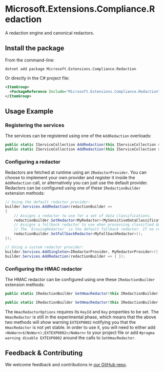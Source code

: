 # Microsoft.Extensions.Compliance.Redaction

A redaction engine and canonical redactors.

## Install the package

From the command-line:

```dotnetcli
dotnet add package Microsoft.Extensions.Compliance.Redaction
```

Or directly in the C# project file:

```xml
<ItemGroup>
  <PackageReference Include="Microsoft.Extensions.Compliance.Redaction" Version="[CURRENTVERSION]" />
</ItemGroup>
```

## Usage Example

### Registering the services

The services can be registered using one of the `AddRedaction` overloads:

```csharp
public static IServiceCollection AddRedaction(this IServiceCollection services);
public static IServiceCollection AddRedaction(this IServiceCollection services, Action<IRedactionBuilder> configure);
```

### Configuring a redactor

Redactors are fetched at runtime using an `IRedactorProvider`. You can choose to implement your own provider and register it inside the `AddRedaction` call, or alternatively you can just use the default provider. Redactors can be configured using one of these `IRedactionBuilder` extension methods:

```csharp
// Using the default redactor provider:
builder.Services.AddRedaction(redactionBuilder =>
{
    // Assigns a redactor to use for a set of data classifications.
    redactionBuilder.SetRedactor<MyRedactor>(MySensitiveDataClassification);
    // Assigns a fallback redactor to use when processing classified data for which no specific redactor has been registered. 
    // The `ErasingRedactor` is the default fallback redactor. If no redactor is configured for a data classification then the data will be erased.
    redactionBuilder.SetFallbackRedactor<MyFallbackRedactor>();
});

// Using a custom redactor provider:
builder.Services.AddSingleton<IRedactorProvider, MyRedactorProvider>();
builder.Services.AddRedaction(redactionBuilder => { });
```

### Configuring the HMAC redactor

The HMAC redactor can be configured using one these `IRedactionBuilder` extension methods:

```csharp
public static IRedactionBuilder SetHmacRedactor(this IRedactionBuilder builder, Action<HmacRedactorOptions> configure, params DataClassificationSet[] classifications);

public static IRedactionBuilder SetHmacRedactor(this IRedactionBuilder builder, IConfigurationSection section, params DataClassificationSet[] classifications);
```

The `HmacRedactorOptions` requires its `KeyId` and `Key` properties to be set. The `HmacRedactor` is still in the experimental phase, which means that the above two methods will show warning `EXTEXP0002` notifying you that the `HmacRedactor` is not yet stable. In order to use it, you will need to either add `<NoWarn>$(NoWarn);EXTEXP0002</NoWarn>` to your project file or add `#pragma warning disable EXTEXP0002` around the calls to `SetHmacRedactor`.

## Feedback & Contributing

We welcome feedback and contributions in [our GitHub repo](https://github.com/dotnet/extensions).
